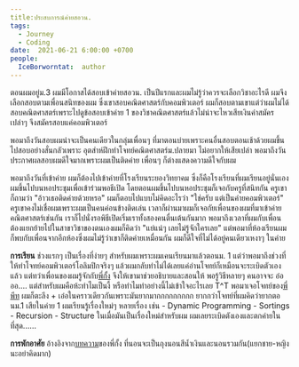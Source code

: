 ```yaml
---
title:ประสบการณ์ค่ายสอวน.
tags:
  - Journey
  - Coding
date:  2021-06-21 6:00:00 +0700
people:
  IceBorworntat:  author
---
```


ตอนผมอยู่ม.3 ผมมีโอกาสได้สอบเข้าค่ายสอวน. เป็นปีแรกและผมไม่รู้ว่าควรจะเลือกวิชาอะไรดี ผมจึงเลือกสอบตามเพื่อนสนิทของผม ซึ่งเขาสอบคณิตศาสตร์กับคอมพิวเตอร์ ผมก็สอบตามเขาแต่ว่าผมไม่ได้สอบคณิตศาสตร์เพราะไปดูข้อสอบเข้าค่าย 1 ของวิชาคณิตศาสตร์แล้วไม่น่าจะไหวเสียเงินค่าสมัครเปล่าๆ จึงสมัครสอบแค่คอมพิวเตอร์  

พอมาถึงวันสอบผมน่าจะเป็นคนเดียวในกลุ่มเพื่อนๆ ที่มาตอนบ่ายเพราะคนอื่นสอบตอนเช้าด้วยผมขึ้นไปสอบอย่างสั่นกลัวเพราะ อุตส่าห์ฝึกทำโจทย์คณิตศาสตร์ม.ปลายมา ไม่อยากให้เสียเปล่า พอมาถึงวันประกาศผลสอบผมดีใจมากเพราะผมเป็นติดค่าย เพื่อนๆ ก็ต่างแสดงความดีใจกับผม

พอมาถึงวันที่เข้าค่าย ผมก็ต้องไปเข้าค่ายที่โรงเรียนระยองวิทยาคม ซึ่งก็คือโรงเรียนที่ผมเรียนอยู่นั่นเอง ผมขึ้นไปบนหอประชุมเพื่อเข้าร่วมพอธีเปิด โดยตอนผมขึ้นไปบนหอประชุมก็เจอกับครูที่สนิทกัน ครูเขาก็ถามว่า "อ้าวเธอติดค่ายด้วยหรอ" ผมก็ตอบไปแบบไม่คิดอะไรว่า "ใช่ครับ แต่เป็นค่ายคอมพิวเตอร์" ครูเขาคงไม่เชื่อผมเพราะผมเป็นคนค่อนข้างติดเล่น เวลาก็ผ่านมาผมก็เจอกัยเพื่อนของผมที่มาเข้าค่ายคณิตศาสตร์เช่นกัน เราก็ไปนั่งรอพิธีเปิดเริ่มเราทั้งสองคนตื่นเต้นกันมาก พอมาถึงเวลาที่ผมกับเพื่อนต้องแยกย้ายไปในสาขาวิชาของตนเองผมก็คิดว่า "แย่แน่ๆ เลยไม่รู้จักใครเลย" แต่พอมาที่ห้องเรียนผมก็พบกับเพื่อนจากอีกห้องซึ่งผมไม่รู้ว่าเขาก็ติดค่ายเหมื่อนกัน ผมก็ดีใจที่ไม่ได้อยู่คนเดียวเหงาๆ ในค่าย

**การเรียน**
ช่วงแรกๆ เป็นเรื่องที่ง่ายๆ สำหรับผมเพราะผมเคนเรียนมาแล้วตอนม. 1 แต่ว่าพอมาถึงช่วงที่ให้ทำโจทย์คอมพิวเตอร์โอลิมปิกจริงๆ แล้วผมกลับทำไม่ได้เลยแค่อ่านโจทย์ก็เหมือนจะระเบิดตัวเองแล้ว แต่ทว่าเพื่อนของผมรู้จักกับ[พี่กั้ง](https://github.com/aphrodicez) จึงให้เขามาช่วยอธิบายและสอนให้ พอรู้วิธีหลายๆ คนอาจจะ อ๋อออ.... แต่สำหรับผมคือห้ะทำไมเป็นงี้ หรือทำไมทำอย่างนี้ไม่เข้าใจอะไรเลย T^T พอมาเจอโจทย์ของ[พี่พีท](https://facebook.com/naakak) ผมก็ตะลึง + เอ๋อในคราวเดียวกันเพราะมันยากมากกกกกกกกก ยากกว่าโจทย์ที่ผมคิดว่ายากตอนม.1 เสียในค่าย 1 ผมเรียนรู้เรื่องใหม่ๆ หลายเรื่อง เช่น
	- Dynamic Programming
	- Sortings
	- Recursion
	- Structure
ในเมื่อมันเป็นเรื่องใหม่สำหรับผม ผมเลยระเบิดตังเองและตกค่ายในที่สุด......

**การพักอาศัย**
อ้างอิงจาก[บทความ](https://medium.com/@ryw37028/%E0%B8%9B%E0%B8%A3%E0%B8%B0%E0%B8%AA%E0%B8%9A%E0%B8%81%E0%B8%B2%E0%B8%A3%E0%B8%93%E0%B9%8C%E0%B9%80%E0%B8%82%E0%B9%89%E0%B8%B2%E0%B8%84%E0%B9%88%E0%B8%B2%E0%B8%A2%E0%B8%84%E0%B8%AD%E0%B8%A1%E0%B8%9E%E0%B8%B4%E0%B8%A7%E0%B9%80%E0%B8%95%E0%B8%AD%E0%B8%A3%E0%B9%8C%E0%B9%82%E0%B8%AD%E0%B8%A5%E0%B8%B4%E0%B8%A1%E0%B8%9B%E0%B8%B4%E0%B8%81%E0%B8%A7%E0%B8%B4%E0%B8%8A%E0%B8%B2%E0%B8%81%E0%B8%B2%E0%B8%A3%E0%B8%82%E0%B8%AD%E0%B8%87%E0%B8%9C%E0%B8%A1-ver-%E0%B9%84%E0%B8%A1%E0%B9%88%E0%B8%A7%E0%B8%B4%E0%B8%8A%E0%B8%B2%E0%B8%81%E0%B8%B2%E0%B8%A3-9b304ecd4eaa)ของพี่กั้ง ที่นอนจะเป็นถุงนอนสีน้ำเงินและนอนรวมกัน(แยกชาย-หญิงนะอย่าคิดมาก)